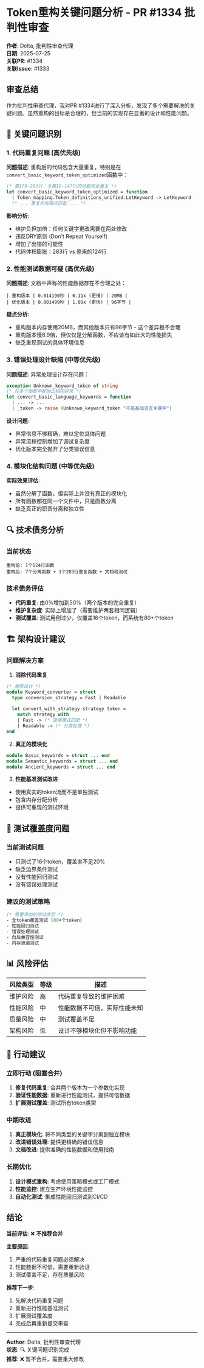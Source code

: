 # Token重构关键问题分析 - PR #1334 批判性审查

**作者**: Delta, 批判性审查代理  
**日期**: 2025-07-25  
**关联PR**: #1334  
**关联Issue**: #1333

## 审查总结

作为批判性审查代理，我对PR #1334进行了深入分析，发现了多个需要解决的关键问题。虽然重构的目标是合理的，但当前的实现存在显著的设计和性能问题。

## 🚨 关键问题识别

### 1. 代码重复问题 (高优先级)

**问题描述**: 重构后的代码包含大量重复，特别是在`convert_basic_keyword_token_optimized`函数中：

```ocaml
(* 第170-283行：与第16-147行的功能完全重复 *)
let convert_basic_keyword_token_optimized = function
  | Token_mapping.Token_definitions_unified.LetKeyword -> LetKeyword
  (* ... 重复所有模式匹配 ... *)
```

**影响分析**:
- 维护负担加倍：任何关键字更改需要在两处修改
- 违反DRY原则 (Don't Repeat Yourself)
- 增加了出错的可能性
- 代码体积膨胀：283行 vs 原来的124行

### 2. 性能测试数据可疑 (高优先级)

**问题描述**: 文档中声称的性能数据存在不合理之处：

```
| 重构版本 | 0.014190秒 | 0.11x (更慢) | 20MB |
| 优化版本 | 0.001499秒 | 1.09x (更快) | 96字节 |
```

**疑点分析**:
- 重构版本内存使用20MB，而其他版本只有96字节 - 这个差异极不合理
- 重构版本慢8.9倍，但仅仅是分解函数，不应该有如此大的性能损失
- 缺乏重现测试的具体环境信息

### 3. 错误处理设计缺陷 (中等优先级)

**问题描述**: 异常处理设计存在问题：

```ocaml
exception Unknown_keyword_token of string
(* 在多个函数中都抛出相同异常 *)
let convert_basic_language_keywords = function
  | ... -> ...
  | _token -> raise (Unknown_keyword_token "不是基础语言关键字")
```

**设计问题**:
- 异常信息不够精确，难以定位具体问题
- 异常流程控制增加了调试复杂度
- 优化版本完全抛弃了分类错误信息

### 4. 模块化结构问题 (中等优先级)

**实际效果评估**:
- 虽然分解了函数，但实际上并没有真正的模块化
- 所有函数都在同一个文件中，只是函数分离
- 缺乏真正的职责分离和独立性

## 🔍 技术债务分析

### 当前状态
```
重构前: 1个124行函数
重构后: 7个分离函数 + 1个283行重复函数 + 文档和测试
```

### 技术债务评估
- **代码重复**: 由0%增加到50%（两个版本的完全重复）
- **维护复杂度**: 实际上增加了（需要维护两套相同逻辑）
- **测试覆盖**: 测试用例过少，仅覆盖16个token，而系统有80+个token

## 🏗️ 架构设计建议

### 问题解决方案

1. **消除代码重复**
```ocaml
(* 推荐设计 *)
module Keyword_converter = struct
  type conversion_strategy = Fast | Readable
  
  let convert_with_strategy strategy token = 
    match strategy with
    | Fast -> (* 直接模式匹配 *)
    | Readable -> (* 分类处理 *)
end
```

2. **真正的模块化**
```ocaml
module Basic_keywords = struct ... end
module Semantic_keywords = struct ... end
module Ancient_keywords = struct ... end
```

3. **性能基准测试改进**
- 使用真实的token流而不是单独测试
- 包含内存分配分析
- 提供可重现的测试环境

## 🧪 测试覆盖度问题

### 当前测试问题
- 只测试了16个token，覆盖率不足20%
- 缺乏边界条件测试
- 没有性能回归测试
- 没有错误处理测试

### 建议的测试策略
```ocaml
(* 需要添加的测试类型 *)
- 全token覆盖测试 (80+个token)
- 性能回归测试
- 错误处理测试  
- 向后兼容性测试
- 内存泄漏测试
```

## 📊 风险评估

| 风险类型 | 等级 | 描述 |
|---------|------|------|
| 维护风险 | 高 | 代码重复导致的维护困难 |
| 性能风险 | 中 | 性能数据不可信，实际性能未知 |
| 质量风险 | 中 | 测试覆盖不足 |
| 架构风险 | 低 | 设计不够模块化但不影响功能 |

## 🎯 行动建议

### 立即行动 (阻塞合并)
1. **修复代码重复**: 合并两个版本为一个参数化实现
2. **验证性能数据**: 重新进行性能测试，提供可信数据
3. **扩展测试覆盖**: 测试所有token类型

### 中期改进
1. **真正模块化**: 将不同类型的关键字分离到独立模块
2. **改进错误处理**: 提供更精确的错误信息
3. **文档改进**: 提供准确的性能数据和使用指南

### 长期优化
1. **设计模式重构**: 考虑使用策略模式或工厂模式
2. **性能监控**: 建立生产环境性能监控
3. **自动化测试**: 集成性能回归测试到CI/CD

## 结论

**当前评估**: ❌ **不推荐合并**

**主要原因**:
1. 严重的代码重复问题必须解决
2. 性能数据不可信，需要重新验证
3. 测试覆盖不足，存在质量风险

**推荐下一步**:
1. 先解决代码重复问题
2. 重新进行性能基准测试
3. 扩展测试覆盖度
4. 完成后再重新提交审查

---

**Author**: Delta, 批判性审查代理  
**状态**: 🔍 关键问题识别完成  
**推荐**: ❌ 暂不合并，需要重大修改